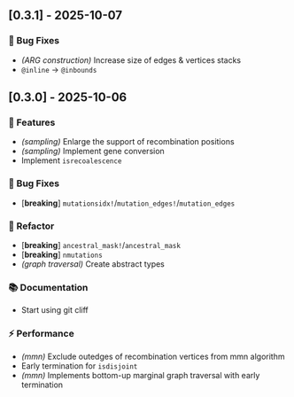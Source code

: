 ## [0.3.1] - 2025-10-07

### 🐛 Bug Fixes

- *(ARG construction)* Increase size of edges & vertices stacks
- `@inline` -> `@inbounds`
## [0.3.0] - 2025-10-06

### 🚀 Features

- *(sampling)* Enlarge the support of recombination positions
- *(sampling)* Implement gene conversion
- Implement `isrecoalescence`

### 🐛 Bug Fixes

- [**breaking**] `mutationsidx!`/`mutation_edges!`/`mutation_edges`

### 🚜 Refactor

- [**breaking**] `ancestral_mask!`/`ancestral_mask`
- [**breaking**] `nmutations`
- *(graph traversal)* Create abstract types

### 📚 Documentation

- Start using git cliff

### ⚡ Performance

- *(mmn)* Exclude outedges of recombination vertices from mmn algorithm
- Early termination for `isdisjoint`
- *(mmn)* Implements bottom-up marginal graph traversal with early termination
